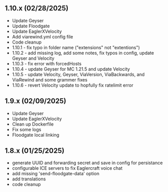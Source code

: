 ## 1.10.x (02/28/2025)
- Update Geyser
- Update Floodgate
- Update EaglerXVelocity
- Add viarewind.yml config file
- Code cleanup
- 1.10.1 - fix typo in folder name ("extensions" not "extentions")
- 1.10.2 - add missing log, add some notes, fix typos in config, update Geyser and Velocity
- 1.10.3 - fix error with forcedHosts
- 1.10.4 - update Geyser for MC 1.21.5 and update Velocity
- 1.10.5 - update Velocity, Geyser, ViaVersion, ViaBackwards, and ViaRewind and some grammer fixes
- 1.10.6 - revert Velocity update to hopfully fix ratelimit error

## 1.9.x (02/09/2025)
- Update Geyser
- Update EaglerXVelocity
- Clean up Dockerfile
- Fix some logs
- Floodgate local linking

## 1.8.x (01/25/2025)
- generate UUID and forwarding secret and save in config for persistance
- configurable ICE servers to fix Eaglercraft voice chat
- add missing 'send-floodgate-data' option
- add translations
- code cleanup
